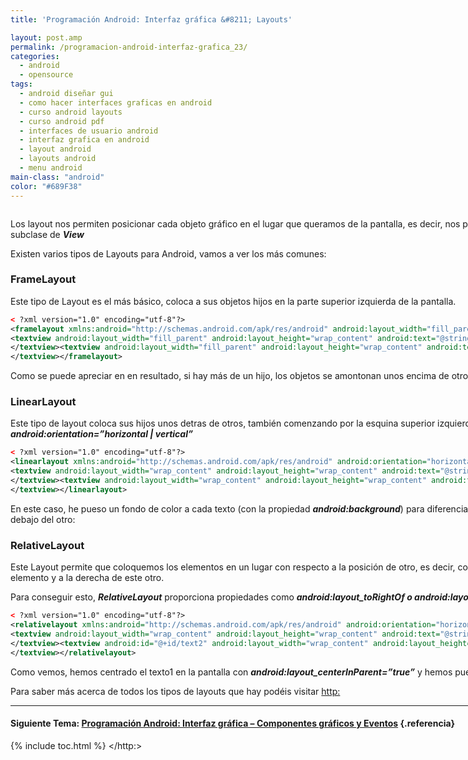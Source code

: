 ```yaml
---
title: 'Programación Android: Interfaz gráfica &#8211; Layouts'

layout: post.amp
permalink: /programacion-android-interfaz-grafica_23/
categories:
  - android
  - opensource
tags:
  - android diseñar gui
  - como hacer interfaces graficas en android
  - curso android layouts
  - curso android pdf
  - interfaces de usuario android
  - interfaz grafica en android
  - layout android
  - layouts android
  - menu android
main-class: "android"
color: "#689F38"
---
```

<amp-img on="tap:lightbox1" role="button" tabindex="0" layout="responsive"  src="/assets/img/2013/07/iconoAndroid.png" style="clear:left; float:left;margin-right:1em; margin-bottom:1em" width="128px" height="128px" />

Los layout nos permiten posicionar cada objeto gráfico en el lugar que queramos de la pantalla, es decir, nos permite diseñar el aspecto gráfico que va a tener nuestra pantalla. Los layouts son de tipo ***ViewGroup***, una subclase de ***View***

Existen varios tipos de Layouts para Android, vamos a ver los más comunes:


<!--ad-->

### FrameLayout

Este tipo de Layout es el más básico, coloca a sus objetos hijos en la parte superior izquierda de la pantalla.

```xml
< ?xml version="1.0" encoding="utf-8"?>
<framelayout xmlns:android="http://schemas.android.com/apk/res/android" android:layout_width="fill_parent" android:layout_height="fill_parent">
<textview android:layout_width="fill_parent" android:layout_height="wrap_content" android:text="@string/hello">
</textview><textview android:layout_width="fill_parent" android:layout_height="wrap_content" android:text="@string/app_name">
</textview></framelayout>

```

Como se puede apreciar en en resultado, si hay más de un hijo, los objetos se amontonan unos encima de otros.

<div class="separator" style="clear: both; text-align: center;">
<a href="https://2.bp.blogspot.com/-YNiwbTTpG5Y/TgMwa0LJnoI/AAAAAAAAApg/PKXOsoXfMoU/s1600/frameLayout.png"  style="margin-left:1em; margin-right:1em"><amp-img on="tap:lightbox1" role="button" tabindex="0" layout="responsive" alt="FrameLayout Android" title="FrameLayout Android"  height="400" width="301" src="https://2.bp.blogspot.com/-YNiwbTTpG5Y/TgMwa0LJnoI/AAAAAAAAApg/PKXOsoXfMoU/s400/frameLayout.png" /></a>
</div>

### LinearLayout

Este tipo de layout coloca sus hijos unos detras de otros, también comenzando por la esquina superior izquierda de la pantalla. Podemos colocarlos alineados horizontalmente o verticalmente mediante su propiedad ***android:orientation=&#8221;horizontal | vertical&#8221;***

```xml
< ?xml version="1.0" encoding="utf-8"?>
<linearlayout xmlns:android="http://schemas.android.com/apk/res/android" android:orientation="horizontal" android:layout_width="fill_parent" android:layout_height="fill_parent">
<textview android:layout_width="wrap_content" android:layout_height="wrap_content" android:text="@string/app_name" android:background="#0ff">
</textview><textview android:layout_width="wrap_content" android:layout_height="wrap_content" android:text="@string/hello" android:background="#ff0">
</textview></linearlayout>

```

En este caso, he pueso un fondo de color a cada texto (con la propiedad ***android:background***) para diferenciarlo bien, y he usado la horientación horizontal, de haber usado la orientación vertical, los textos aparecerían uno debajo del otro:

<div class="separator" style="clear: both; text-align: center;">
<a href="https://3.bp.blogspot.com/-tT2G6ADQahI/TgM14QuwAjI/AAAAAAAAApw/PqPNv1ryoTs/s1600/LinearLayout.png"  style="margin-left:1em; margin-right:1em"><amp-img on="tap:lightbox1" role="button" tabindex="0" layout="responsive" alt="LinearLayout Android" title="LinearLayout Android"  height="400" width="300" src="https://3.bp.blogspot.com/-tT2G6ADQahI/TgM14QuwAjI/AAAAAAAAApw/PqPNv1ryoTs/s400/LinearLayout.png" /></a>
</div>

### RelativeLayout

Este Layout permite que coloquemos los elementos en un lugar con respecto a la posición de otro, es decir, colocar un botón a la derecha de un texto, o centrarlo en la pantalla, o por ejemplo, colocar un texto encima de tal elemento y a la derecha de este otro.

Para conseguir esto, ***RelativeLayout*** proporciona propiedades como ***android:layout\_toRightOf o android:layout\_alignLeft***, que toman como valores los identificadores de los objetos, o valores booleanos.

```xml
< ?xml version="1.0" encoding="utf-8"?>
<relativelayout xmlns:android="http://schemas.android.com/apk/res/android" android:orientation="horizontal" android:layout_width="fill_parent" android:layout_height="fill_parent">
<textview android:layout_width="wrap_content" android:layout_height="wrap_content" android:text="@string/app_name" android:background="#0ff" android:layout_centerinparent="true" android:id="@+id/text1">
</textview><textview android:id="@+id/text2" android:layout_width="wrap_content" android:layout_height="wrap_content" android:text="@string/hello" android:background="#ff0" android:layout_below="@id/text1">
</textview></relativelayout>

```

Como vemos, hemos centrado el texto1 en la pantalla con ***android:layout_centerInParent=&#8221;true&#8221;*** y hemos puesto debajo del texto1 al texto2 con ***android:layout_below=&#8221;@id/text1&#8243;***

<div class="separator" style="clear: both; text-align: center;">
<a href="https://1.bp.blogspot.com/-pB2RUTDnOSg/TgOGYaZCVaI/AAAAAAAAAp4/r_qjr4tJoKc/s1600/RelativeLayout.png"  style="margin-left:1em; margin-right:1em"><amp-img on="tap:lightbox1" role="button" tabindex="0" layout="responsive" title="relativeLayout Android" alt="relativeLayout Android"  height="400" width="298" src="https://1.bp.blogspot.com/-pB2RUTDnOSg/TgOGYaZCVaI/AAAAAAAAAp4/r_qjr4tJoKc/s400/RelativeLayout.png" /></a>
</div>

Para saber más acerca de todos los tipos de layouts que hay podéis visitar <http:>

* * *

#### Siguiente Tema: [Programación Android: Interfaz gráfica &#8211; Componentes gráficos y Eventos][1] {.referencia}





 [1]: /programacion-android-interfaz-grafica_25/


{% include toc.html %}
</http:>
